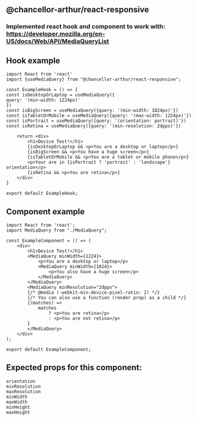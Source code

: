 ## @chancellor-arthur/react-responsive

### Implemented react hook and component to work with: https://developer.mozilla.org/en-US/docs/Web/API/MediaQueryList

## Hook example

    import React from 'react'
    import {useMediaQuery} from "@chancellor-arthur/react-responsive";
    
    const ExampleHook = () => {
    const isDesktopOrLaptop = useMediaQuery({
    query: '(min-width: 1224px)'
    })
    const isBigScreen = useMediaQuery({query: '(min-width: 1824px)'})
    const isTabletOrMobile = useMediaQuery({query: '(max-width: 1224px)'})
    const isPortrait = useMediaQuery({query: '(orientation: portrait)'})
    const isRetina = useMediaQuery({query: '(min-resolution: 2dppx)'})
    
        return <div>
            <h1>Device Test!</h1>
            {isDesktopOrLaptop && <p>You are a desktop or laptop</p>}
            {isBigScreen && <p>You have a huge screen</p>}
            {isTabletOrMobile && <p>You are a tablet or mobile phone</p>}
            <p>Your are in {isPortrait ? 'portrait' : 'landscape'} orientation</p>
            {isRetina && <p>You are retina</p>}
        </div>
    }
    
    export default ExampleHook;

## Component example

    import React from 'react';
    import MediaQuery from "./MediaQuery";
    
    const ExampleComponent = () => (
        <div>
            <h1>Device Test!</h1>
            <MediaQuery minWidth={1224}>
                <p>You are a desktop or laptop</p>
                <MediaQuery minWidth={1824}>
                    <p>You also have a huge screen</p>
                </MediaQuery>
            </MediaQuery>
            <MediaQuery minResolution="2dppx">
            {/* @media (-webkit-min-device-pixel-ratio: 2) */}
            {/* You can also use a function (render prop) as a child */}
            {(matches) =>
                matches
                    ? <p>You are retina</p>
                    : <p>You are not retina</p>
            }
            </MediaQuery>
        </div>
    );
    
    export default ExampleComponent;

## Expected props for this component:

    orientation
    minResolution
    maxResolution
    minWidth
    maxWidth
    minHeight
    maxHeight